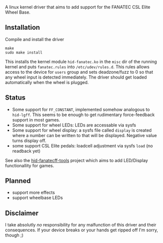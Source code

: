 A linux kernel driver that aims to add support for the FANATEC CSL Elite Wheel Base.

## Installation
Compile and install the driver

```
make
sudo make install
```

This installs the kernel module `hid-fanatec.ko` in the `misc` dir of the running kernel and puts `fanatec.rules` into `/etc/udev/rules.d`. This rules allows access to the device for `users` group and sets deadzone/fuzz to 0 so that any wheel input is detected immediately.
The driver should get loaded automatically when the wheel is plugged.

## Status
- Some support for `FF_CONSTANT`, implemented somehow analogous to `hid-lgff`. This seems to be enough to get rudimentary force-feedback support in most games.
- Some support for wheel LEDs: LEDs are accessable via sysfs
- Some support for wheel display: a sysfs file called `display` is created where a number can be written to that will be displayed. Negative value turns display off.
- some support CSL Elite pedals: loadcell adjustment via sysfs `load` (no readback yet)

See also the [hid-fanatecff-tools](https://github.com/gotzl/hid-fanatecff-tools) project which aims to add LED/Display functionallity for games.

## Planned
- support more effects
- support wheelbase LEDs

## Disclaimer
I take absolutly *no* responsibility for any malfunction of this driver and their consequences. If your device breaks or your hands get ripped off I'm sorry, though ;)
